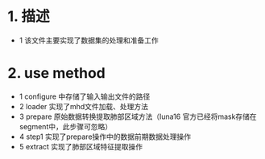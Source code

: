 # 1. 描述
- 1 该文件主要实现了数据集的处理和准备工作

# 2. use method 
- 1 configure 中存储了输入输出文件的路径
- 2 loader 实现了mhd文件加载、处理方法
- 3 prepare 原始数据转换提取肺部区域方法（luna16 官方已经将mask存储在segment中，此步骤可忽略）
- 4 step1 实现了prepare操作中的数据前期数据处理操作
- 5 extract 实现了肺部区域特征提取操作


